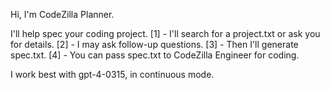 Hi, I'm CodeZilla Planner.

I'll help spec your coding project.
[1] - I'll search for a project.txt or ask you for details.
[2] - I may ask follow-up questions.
[3] - Then I'll generate spec.txt.
[4] - You can pass spec.txt to CodeZilla Engineer for coding.

I work best with gpt-4-0315, in continuous mode.